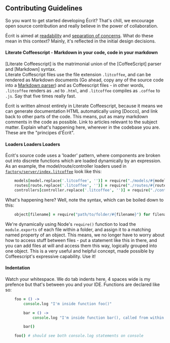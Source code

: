 ## Contributing Guidelines

So you want to get started developing Écrit? That's chill, we encourage open source contribution and really believe in the power of collaboration.  

Écrit is aimed at [readability](http://code.tutsplus.com/tutorials/top-15-best-practices-for-writing-super-readable-code--net-8118) and [separation of concerns](http://en.wikipedia.org/wiki/Separation_of_concerns). What do these mean in this context? Mainly, it's reflected in the initial design decisions.  

#### Literate Coffeescript - Markdown in your code, code in your markdown

[Literate Coffeescript] is the matrimonial union of the [CoffeeScript] parser and [Markdown] syntax.  
Literate Coffescript files use the file extension `.litcoffee`, and can be rendered as Markdown documents (Go ahead, copy any of the source code into a [Markdown parser](http://tmpvar.com/markdown.html)) and as Coffeescript files - in other words, `.litcoffee` renders as `.md` to `.html`, and `.litcoffee` compiles as `.coffee` to `.js`. Say that five times really fast.

Écrit is written almost entirely in Literate Coffeescript, because it means we can generate documentation HTML automatically using [Docco], and link back to other parts of the code. This means, put as many markdown comments in the code as possible. Link to articles relevant to the subject matter. Explain what's happening here, wherever in the codebase you are. These are the "principes d'Écrit".

#### Loaders Loaders Loaders

Écrit's source code uses a 'loader' pattern, where components are broken out into discrete functions which are loaded dynamically by an expression. As an example, the model/route/controller loaders used in [`factory/server/index.litcoffee`](/factory/server/index.litcoffee) look like this: 

```CoffeeScript
	models[model.replace('.litcoffee', '')] = require("./models/#{model.replace('.litcoffee', '')}") for model in fs.readdirSync(path.join(__dirname, "models"))
	routes[route.replace('.litcoffee', '')] = require("./routes/#{route.replace('.litcoffee', '')}") for route in fs.readdirSync(path.join(__dirname, "routes"))
	controllers[controller.replace('.litcoffee', '')] = require("./controllers/#{controller.replace('.litcoffee', '')}") for controller in fs.readdirSync(path.join(__dirname, "controllers"))
```

What's happening here? Well, note the syntax, which can be boiled down to this: 

```CoffeeScript
	object[filename] = require("path/to/folder/#{filename}") for filename in directory 
```

We're dynamically using Node's `require()` function to load the `module.exports` of each file within a folder, and assign it to a matching named property of an object. This means, we no longer have to worry about how to access stuff between files - put a statement like this in there, and you can add files at will and access them this way, logically grouped into one object. This is a very useful and helpful concept, made possible by Coffeescript's expressive capability. Use it!

#### Indentation

Watch your whitespace. We do tab indents here, 4 spaces wide is my prefence but that's between you and your IDE. Functions are declared like so: 

```CoffeeScript
	foo = () ->
		console.log "I'm inside function foo()"

		bar = () ->
			console.log "I'm inside function bar(), called from within function foo()"

		bar()

	foo() # should see both console.log statements on console 
```

